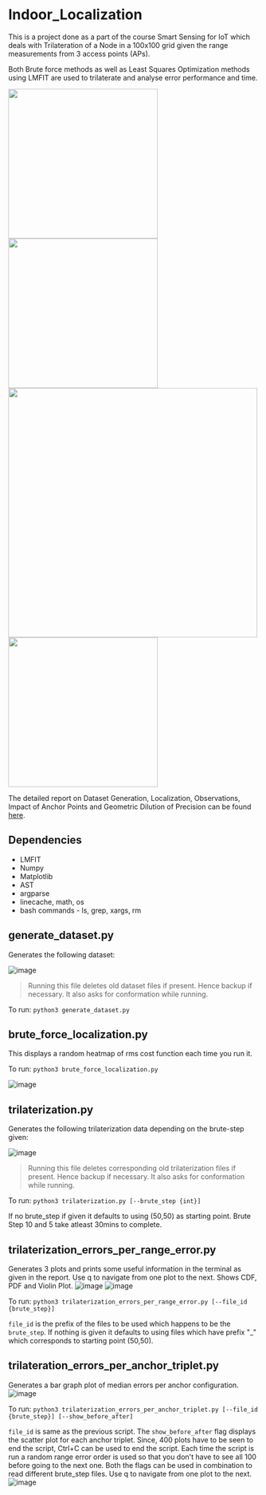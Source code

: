 # Indoor_Localization

This is a project done as a part of the course Smart Sensing for IoT
which deals with Trilateration of a Node in a 100x100 grid given the range measurements from
3 access points (APs).

Both Brute force methods as well as Least Squares Optimization methods using LMFIT are used
to trilaterate and analyse error performance and time.

<img src='https://user-images.githubusercontent.com/64144419/126334974-f5ac67a3-d6f2-4341-aa1b-deeb2db9f098.png' height=300> <img src='https://user-images.githubusercontent.com/64144419/126334171-01c30e68-4887-4ce1-b9a2-cc078cfdeeba.png' height=300>
<img src='https://user-images.githubusercontent.com/64144419/126333738-2e900c67-37df-4311-a7bd-1c3440e2a2e4.png' width=500>
<img src='https://user-images.githubusercontent.com/64144419/126333864-43fa5c89-65c2-47a9-b708-d7bacc9b1c1c.png' width=300>

The detailed report on Dataset Generation, Localization, Observations, Impact of Anchor Points
and Geometric Dilution of Precision can be found [here]().

## Dependencies
* LMFIT
* Numpy
* Matplotlib
* AST
* argparse
* linecache, math, os
* bash commands - ls, grep, xargs, rm

## generate_dataset.py
Generates the following dataset:

![image](https://user-images.githubusercontent.com/64144419/126333051-f28600da-2970-4909-af0d-1adf3d2b7fd8.png)

>Running this file deletes old dataset files if present. Hence backup if necessary. It also
asks for conformation while running.

To run: `python3 generate_dataset.py`

## brute_force_localization.py
This displays a random heatmap of rms cost function each time you run it.

To run: `python3 brute_force_localization.py`

![image](https://user-images.githubusercontent.com/64144419/126333386-2520a302-2647-418e-b633-53cb544c6622.png)

## trilaterization.py
Generates the following trilaterization data depending on the brute-step given:

![image](https://user-images.githubusercontent.com/64144419/126333172-319eda73-efc3-457f-aed2-0b2ddcbedb46.png)

>Running this file deletes corresponding old trilaterization files if present. Hence backup if
necessary. It also asks for conformation while running.

To run: `python3 trilaterization.py [--brute_step {int}]`

If no brute_step if given it defaults to using (50,50) as starting point.
Brute Step 10 and 5 take atleast 30mins to complete.

## trilaterization_errors_per_range_error.py
Generates 3 plots and prints some useful information in the terminal as given in the report.
Use q to navigate from one plot to the next.
Shows CDF, PDF and Violin Plot.
![image](https://user-images.githubusercontent.com/64144419/126333675-45bfa28e-2874-466c-9a52-2da739c10893.png)
![image](https://user-images.githubusercontent.com/64144419/126334061-f8e1fb7c-8f3c-42bc-8b17-005555624f9c.png)

To run: `python3 trilaterization_errors_per_range_error.py [--file_id {brute_step}]`

`file_id` is the prefix of the files to be used which happens to be the `brute_step`. If nothing is given it defaults to
using files which have prefix "_" which corresponds to starting point (50,50).

## trilateration_errors_per_anchor_triplet.py
Generates a bar graph plot of median errors per anchor configuration.
![image](https://user-images.githubusercontent.com/64144419/126334263-8121a93e-6f35-4e01-b832-88def0b66f40.png)

To run: `python3 trilaterization_errors_per_anchor_triplet.py [--file_id {brute_step}] [--show_before_after]`

`file_id` is same as the previous script.
The `show_before_after` flag displays the scatter plot for each anchor triplet. Since, 400 plots have to be seen to
end the script, Ctrl+C can be used to end the script.
Each time the script is run a random range error order is used so that you don't have to see all 100 before going to
the next one.
Both the flags can be used in combination to read different brute_step files.
Use q to navigate from one plot to the next.
![image](https://user-images.githubusercontent.com/64144419/126334294-a9271b65-9aab-423b-9a9e-0df7c9e62bb8.png)
